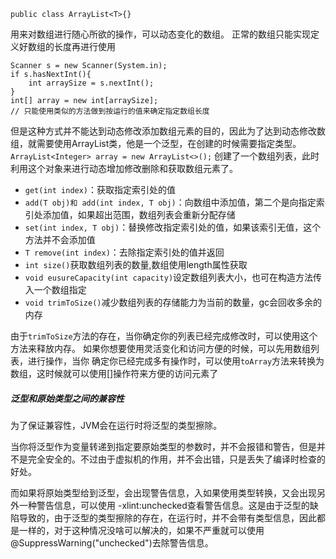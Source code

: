 `public class ArrayList<T>{}`

用来对数组进行随心所欲的操作，可以动态变化的数组。
正常的数组只能实现定义好数组的长度再进行使用
```
Scanner s = new Scanner(System.in);
if s.hasNextInt(){
	int arraySize = s.nextInt();
}
int[] array = new int[arraySize]; 
// 只能使用类似的方法做到按运行的值来确定指定数组长度
```

但是这种方式并不能达到动态修改添加数组元素的目的，因此为了达到动态修改数组，就需要使用ArrayList类，他是一个泛型，在创建的时候需要指定类型。
`ArrayList<Integer> array = new ArrayList<>();`
创建了一个数组列表，此时利用这个对象来进行动态增加修改删除和获取数组元素了。
- `get(int index)`：获取指定索引处的值
- `add(T obj)和 add(int index, T obj)`：向数组中添加值，第二个是向指定索引处添加值，如果超出范围，数组列表会重新分配存储
- `set(int index, T obj)`：替换修改指定索引处的值，如果该索引无值，这个方法并不会添加值
- `T remove(int index)`：去除指定索引处的值并返回
- `int size()`获取数组列表的数量,数组使用length属性获取
- `void eusureCapacity(int capacity)`设定数组列表大小，也可在构造方法传入一个数组指定
- `void trimToSize()`减少数组列表的存储能力为当前的数量，gc会回收多余的内存

由于`trimToSize`方法的存在，当你确定你的列表已经完成修改时，可以使用这个方法来释放内存。
如果你想要使用灵活变化和访问方便的时候，可以先用数组列表，进行操作，当你 确定你已经完成多有操作时，可以使用`toArray`方法来转换为数组，这时候就可以使用[]操作符来方便的访问元素了


##### 泛型和原始类型之间的兼容性

为了保证兼容性，JVM会在运行时将泛型的类型擦除。

当你将泛型作为变量转递到指定要原始类型的参数时，并不会报错和警告，但是并不是完全安全的。不过由于虚拟机的作用，并不会出错，只是丢失了编译时检查的好处。

而如果将原始类型给到泛型，会出现警告信息，入如果使用类型转换，又会出现另外一种警告信息，可以使用 -xlint:unchecked查看警告信息。这是由于泛型的缺陷导致的，由于泛型的类型擦除的存在，在运行时，并不会带有类型信息，因此都是一样的，对于这种情况没啥可以解决的，如果不严重就可以使用@SuppressWarning("unchecked")去除警告信息。
